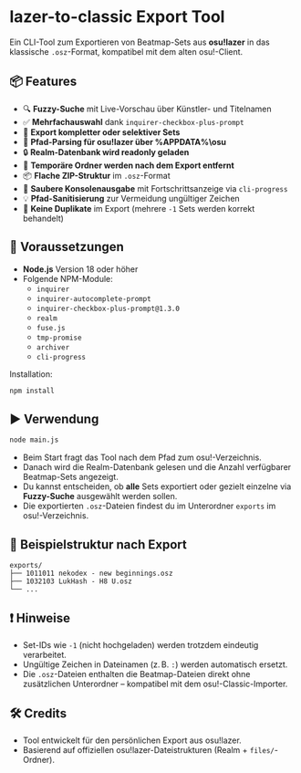 # lazer-to-classic Export Tool

Ein CLI-Tool zum Exportieren von Beatmap-Sets aus **osu!lazer** in das klassische `.osz`-Format, kompatibel mit dem alten osu!-Client.

## 📦 Features

- 🔍 **Fuzzy-Suche** mit Live-Vorschau über Künstler- und Titelnamen  
- ✅ **Mehrfachauswahl** dank `inquirer-checkbox-plus-prompt`  
- 🔢 **Export kompletter oder selektiver Sets**  
- 📂 **Pfad-Parsing für osu!lazer über %APPDATA%\osu**  
- 🔒 **Realm-Datenbank wird readonly geladen**  
- 🧹 **Temporäre Ordner werden nach dem Export entfernt**  
- 📦 **Flache ZIP-Struktur** im `.osz`-Format  
- 💬 **Saubere Konsolenausgabe** mit Fortschrittsanzeige via `cli-progress`  
- 💡 **Pfad-Sanitisierung** zur Vermeidung ungültiger Zeichen  
- 🚫 **Keine Duplikate** im Export (mehrere `-1` Sets werden korrekt behandelt)  

## 🧪 Voraussetzungen

- **Node.js** Version 18 oder höher  
- Folgende NPM-Module:
  - `inquirer`
  - `inquirer-autocomplete-prompt`
  - `inquirer-checkbox-plus-prompt@1.3.0`
  - `realm`
  - `fuse.js`
  - `tmp-promise`
  - `archiver`
  - `cli-progress`

Installation:
```bash
npm install
```

## ▶️ Verwendung

```bash
node main.js
```

- Beim Start fragt das Tool nach dem Pfad zum osu!-Verzeichnis.
- Danach wird die Realm-Datenbank gelesen und die Anzahl verfügbarer Beatmap-Sets angezeigt.
- Du kannst entscheiden, ob **alle** Sets exportiert oder gezielt einzelne via **Fuzzy-Suche** ausgewählt werden sollen.
- Die exportierten `.osz`-Dateien findest du im Unterordner `exports` im osu!-Verzeichnis.

## 📁 Beispielstruktur nach Export

```
exports/
├── 1011011 nekodex - new beginnings.osz
├── 1032103 LukHash - H8 U.osz
└── ...
```

## ❗ Hinweise

- Set-IDs wie `-1` (nicht hochgeladen) werden trotzdem eindeutig verarbeitet.
- Ungültige Zeichen in Dateinamen (z. B. `:`) werden automatisch ersetzt.
- Die `.osz`-Dateien enthalten die Beatmap-Dateien direkt ohne zusätzlichen Unterordner – kompatibel mit dem osu!-Classic-Importer.

## 🛠️ Credits

- Tool entwickelt für den persönlichen Export aus osu!lazer.
- Basierend auf offiziellen osu!lazer-Dateistrukturen (Realm + `files/`-Ordner).